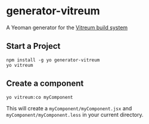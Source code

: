 # generator-vitreum

A Yeoman generator for the [Vitreum build system](https://github.com/stolksdorf/vitreum)

## Start a Project

```
npm install -g yo generator-vitreum
yo vitreum
```

## Create a component

```
yo vitreum:co myComponent
```

This will create a `myComponent/myComponent.jsx` and `myComponent/myComponent.less` in your current directory.
